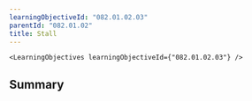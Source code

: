 ```yaml
---
learningObjectiveId: "082.01.02.03"
parentId: "082.01.02"
title: Stall
---
```


```tsx eval
<LearningObjectives learningObjectiveId={"082.01.02.03"} />
```

## Summary
